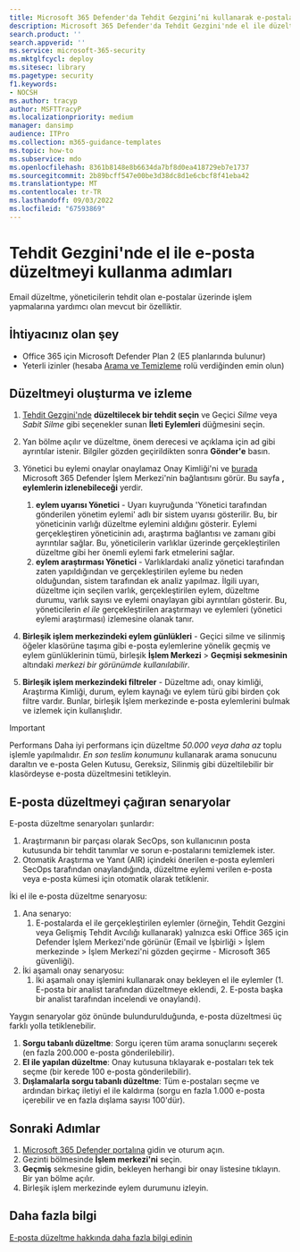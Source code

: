 ```yaml
---
title: Microsoft 365 Defender'da Tehdit Gezgini’ni kullanarak e-postaları arayın ve tehditleri düzeltin
description: Microsoft 365 Defender'da Tehdit Gezgini'nde el ile düzeltme gerçekleştirme adımları, en iyi performansı elde etme ve düzeltmeyi çağıran senaryolar da dahil olmak üzere.
search.product: ''
search.appverid: ''
ms.service: microsoft-365-security
ms.mktglfcycl: deploy
ms.sitesec: library
ms.pagetype: security
f1.keywords:
- NOCSH
ms.author: tracyp
author: MSFTTracyP
ms.localizationpriority: medium
manager: dansimp
audience: ITPro
ms.collection: m365-guidance-templates
ms.topic: how-to
ms.subservice: mdo
ms.openlocfilehash: 8361b8148e8b6634da7bf8d0ea418729eb7e1737
ms.sourcegitcommit: 2b89bcff547e00be3d38dc8d1e6cbcf8f41eba42
ms.translationtype: MT
ms.contentlocale: tr-TR
ms.lasthandoff: 09/03/2022
ms.locfileid: "67593869"
---
```

# <a name="steps-to-use-manual-email-remediation-in-threat-explorer"></a>Tehdit Gezgini'nde el ile e-posta düzeltmeyi kullanma adımları

Email düzeltme, yöneticilerin tehdit olan e-postalar üzerinde işlem yapmalarına yardımcı olan mevcut bir özelliktir.

## <a name="what-youll-need"></a>İhtiyacınız olan şey
- Office 365 için Microsoft Defender Plan 2 (E5 planlarında bulunur)
- Yeterli izinler (hesaba [Arama ve Temizleme](https://sip.security.microsoft.com/securitypermissions) rolü verdiğinden emin olun)

## <a name="create-and-track-the-remediation"></a>Düzeltmeyi oluşturma ve izleme

1. [Tehdit Gezgini'nde](https://security.microsoft.com/threatexplorer) **düzeltilecek bir tehdit seçin** ve Geçici *Silme* veya *Sabit Silme* gibi seçenekler sunan **İleti Eylemleri** düğmesini seçin.
1. Yan bölme açılır ve düzeltme, önem derecesi ve açıklama için ad gibi ayrıntılar istenir. Bilgiler gözden geçirildikten sonra **Gönder'e** basın.
1. Yönetici bu eylemi onaylar onaylamaz Onay Kimliği'ni ve [burada](https://security.microsoft.com/action-center/history) Microsoft 365 Defender İşlem Merkezi'nin bağlantısını görür. Bu sayfa **, eylemlerin izlenebileceği** yerdir.

    1. **eylem uyarısı Yönetici** - Uyarı kuyruğunda 'Yönetici tarafından gönderilen yönetim eylemi' adlı bir sistem uyarısı gösterilir. Bu, bir yöneticinin varlığı düzeltme eylemini aldığını gösterir. Eylemi gerçekleştiren yöneticinin adı, araştırma bağlantısı ve zamanı gibi ayrıntılar sağlar. Bu, yöneticilerin varlıklar üzerinde gerçekleştirilen düzeltme gibi her önemli eylemi fark etmelerini sağlar.
    1. **eylem araştırması Yönetici** - Varlıklardaki analiz yönetici tarafından zaten yapıldığından ve gerçekleştirilen eyleme bu neden olduğundan, sistem tarafından ek analiz yapılmaz. İlgili uyarı, düzeltme için seçilen varlık, gerçekleştirilen eylem, düzeltme durumu, varlık sayısı ve eylemi onaylayan gibi ayrıntıları gösterir. Bu, yöneticilerin *el ile* gerçekleştirilen araştırmayı ve eylemleri (yönetici eylemi araştırması) izlemesine olanak tanır.
1. **Birleşik işlem merkezindeki eylem günlükleri** - Geçici silme ve silinmiş öğeler klasörüne taşıma gibi e-posta eylemlerine yönelik geçmiş ve eylem günlüklerinin tümü, birleşik **İşlem Merkezi** > **Geçmişi sekmesinin** altındaki *merkezi bir görünümde kullanılabilir*. 
1. **Birleşik işlem merkezindeki filtreler** - Düzeltme adı, onay kimliği, Araştırma Kimliği, durum, eylem kaynağı ve eylem türü gibi birden çok filtre vardır. Bunlar, birleşik İşlem merkezinde e-posta eylemlerini bulmak ve izlemek için kullanışlıdır.

> [!IMPORTANT]
> Performans Daha iyi performans için düzeltme *50.000 veya daha az* toplu işlemle yapılmalıdır. *En son teslim konumunu* kullanarak arama sonucunu daraltın ve e-posta Gelen Kutusu, Gereksiz, Silinmiş gibi düzeltilebilir bir klasördeyse e-posta düzeltmesini tetikleyin.

## <a name="scenarios-that-call-for-email-remediation"></a>E-posta düzeltmeyi çağıran senaryolar

E-posta düzeltme senaryoları şunlardır:

1. Araştırmanın bir parçası olarak SecOps, son kullanıcının posta kutusunda bir tehdit tanımlar ve sorun e-postalarını temizlemek ister.
1. Otomatik Araştırma ve Yanıt (AIR) içindeki önerilen e-posta eylemleri SecOps tarafından onaylandığında, düzeltme eylemi verilen e-posta veya e-posta kümesi için otomatik olarak tetiklenir.

İki el ile e-posta düzeltme senaryosu:

1. Ana senaryo:
    1. E-postalarda el ile gerçekleştirilen eylemler (örneğin, Tehdit Gezgini veya Gelişmiş Tehdit Avcılığı kullanarak) yalnızca eski Office 365 için Defender İşlem Merkezi'nde görünür (Email ve İşbirliği > İşlem merkezinde > İşlem Merkezi'ni gözden geçirme - Microsoft 365 güvenliği).  
1. İki aşamalı onay senaryosu:
    1. İki aşamalı onay işlemini kullanarak onay bekleyen el ile eylemler (1. E-posta bir analist tarafından düzeltmeye eklendi, 2. E-posta başka bir analist tarafından incelendi ve onaylandı).

Yaygın senaryolar göz önünde bulundurulduğunda, e-posta düzeltmesi üç farklı yolla tetiklenebilir.

1. **Sorgu tabanlı düzeltme**: Sorgu içeren tüm arama sonuçlarını seçerek (en fazla 200.000 e-posta gönderilebilir).
1. **El ile yapılan düzeltme**: Onay kutusuna tıklayarak e-postaları tek tek seçme (bir kerede 100 e-posta gönderilebilir).
1. **Dışlamalarla sorgu tabanlı düzeltme**: Tüm e-postaları seçme ve ardından birkaç iletiyi el ile kaldırma (sorgu en fazla 1.000 e-posta içerebilir ve en fazla dışlama sayısı 100'dür).

## <a name="next-steps"></a>Sonraki Adımlar
1. [Microsoft 365 Defender portalına](https://security.microsoft.com) gidin ve oturum açın.
1. Gezinti bölmesinde **İşlem merkezi'ni** seçin.
1. **Geçmiş** sekmesine gidin, bekleyen herhangi bir onay listesine tıklayın. Bir yan bölme açılır.  
1. Birleşik işlem merkezinde eylem durumunu izleyin.

## <a name="more-information"></a>Daha fazla bilgi

[E-posta düzeltme hakkında daha fazla bilgi edinin](../../office-365-security/air-review-approve-pending-completed-actions.md)

